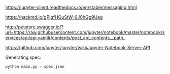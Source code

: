 https://jupyter-client.readthedocs.io/en/stable/messaging.html

https://hackmd.io/gPIgfHQuStW-6J0hGg9Uag

http://petstore.swagger.io/?url=https://raw.githubusercontent.com/jupyter/notebook/master/notebook/services/api/api.yaml#/contents/post_api_contents__path_

https://github.com/jupyter/jupyter/wiki/Jupyter-Notebook-Server-API


Generating spec:


```bash
python main.py > spec.json
```